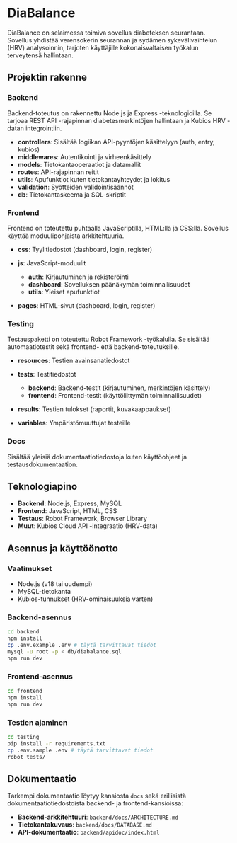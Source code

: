 # DiaBalance

DiaBalance on selaimessa toimiva sovellus diabeteksen seurantaan. Sovellus yhdistää verensokerin seurannan ja sydämen sykevälivaihtelun (HRV) analysoinnin, tarjoten käyttäjille kokonaisvaltaisen työkalun terveytensä hallintaan.

## Projektin rakenne

### Backend

Backend-toteutus on rakennettu Node.js ja Express -teknologioilla. Se tarjoaa REST API -rajapinnan diabetesmerkintöjen hallintaan ja Kubios HRV -datan integrointiin.

* **controllers**: Sisältää logiikan API-pyyntöjen käsittelyyn (auth, entry, kubios)
* **middlewares**: Autentikointi ja virheenkäsittely
* **models**: Tietokantaoperaatiot ja datamallit
* **routes**: API-rajapinnan reitit
* **utils**: Apufunktiot kuten tietokantayhteydet ja lokitus
* **validation**: Syötteiden validointisäännöt
* **db**: Tietokantaskeema ja SQL-skriptit

### Frontend

Frontend on toteutettu puhtaalla JavaScriptillä, HTML\:llä ja CSS\:llä. Sovellus käyttää moduulipohjaista arkkitehtuuria.

* **css**: Tyylitiedostot (dashboard, login, register)
* **js**: JavaScript-moduulit

  * **auth**: Kirjautuminen ja rekisteröinti
  * **dashboard**: Sovelluksen päänäkymän toiminnallisuudet
  * **utils**: Yleiset apufunktiot
* **pages**: HTML-sivut (dashboard, login, register)

### Testing

Testauspaketti on toteutettu Robot Framework -työkalulla. Se sisältää automaatiotestit sekä frontend- että backend-toteutuksille.

* **resources**: Testien avainsanatiedostot
* **tests**: Testitiedostot

  * **backend**: Backend-testit (kirjautuminen, merkintöjen käsittely)
  * **frontend**: Frontend-testit (käyttöliittymän toiminnallisuudet)
* **results**: Testien tulokset (raportit, kuvakaappaukset)
* **variables**: Ympäristömuuttujat testeille

### Docs

Sisältää yleisiä dokumentaatiotiedostoja kuten käyttöohjeet ja testausdokumentaation.

## Teknologiapino

* **Backend**: Node.js, Express, MySQL
* **Frontend**: JavaScript, HTML, CSS
* **Testaus**: Robot Framework, Browser Library
* **Muut**: Kubios Cloud API -integraatio (HRV-data)

## Asennus ja käyttöönotto

### Vaatimukset

* Node.js (v18 tai uudempi)
* MySQL-tietokanta
* Kubios-tunnukset (HRV-ominaisuuksia varten)

### Backend-asennus

```bash
cd backend
npm install
cp .env.example .env # täytä tarvittavat tiedot
mysql -u root -p < db/diabalance.sql
npm run dev
```

### Frontend-asennus

```bash
cd frontend
npm install
npm run dev
```

### Testien ajaminen

```bash
cd testing
pip install -r requirements.txt
cp .env.sample .env # täytä tarvittavat tiedot
robot tests/
```

## Dokumentaatio

Tarkempi dokumentaatio löytyy kansiosta `docs` sekä erillisistä dokumentaatiotiedostoista backend- ja frontend-kansioissa:

* **Backend-arkkitehtuuri**: `backend/docs/ARCHITECTURE.md`
* **Tietokantakuvaus**: `backend/docs/DATABASE.md`
* **API-dokumentaatio**: `backend/apidoc/index.html`
